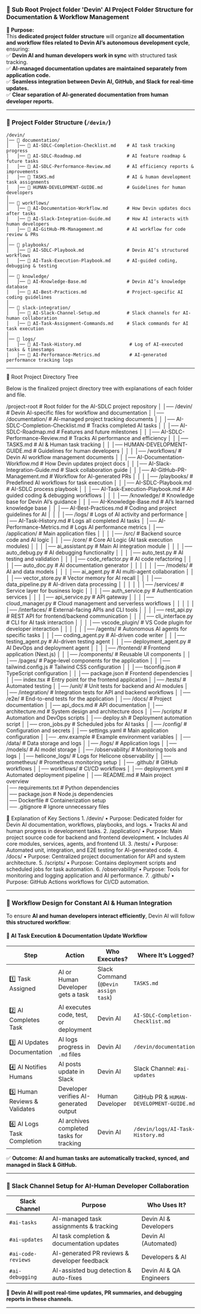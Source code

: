 ### **📌 Sub Root Project folder 'Devin' AI Project Folder Structure for Documentation & Workflow Management**  

**📌 Purpose:**  
This **dedicated project folder structure** will organize **all documentation and workflow files related to Devin AI’s autonomous development cycle**, ensuring:  
✅ **Devin AI and human developers work in sync** with structured task tracking.  
✅ **AI-managed documentation updates are maintained separately from application code.**  
✅ **Seamless integration between Devin AI, GitHub, and Slack for real-time updates.**  
✅ **Clear separation of AI-generated documentation from human developer reports.**  

---

### **📁 Project Folder Structure (`/devin/`)**
```plaintext
/devin/  
│── 📂 documentation/  
│   │── 📜 AI-SDLC-Completion-Checklist.md    # AI task tracking progress  
│   │── 📜 AI-SDLC-Roadmap.md                 # AI feature roadmap & future tasks  
│   │── 📜 AI-SDLC-Performance-Review.md      # AI efficiency reports & improvements  
│   │── 📜 TASKS.md                           # AI & human development task assignments  
│   │── 📜 HUMAN-DEVELOPMENT-GUIDE.md         # Guidelines for human developers  
│  
│── 📂 workflows/  
│   │── 📜 AI-Documentation-Workflow.md       # How Devin updates docs after tasks  
│   │── 📜 AI-Slack-Integration-Guide.md      # How AI interacts with human developers  
│   │── 📜 AI-GitHub-PR-Management.md         # AI workflow for code review & PRs  
│  
│── 📂 playbooks/  
│   │── 📜 AI-SDLC-Playbook.md                # Devin AI’s structured workflows  
│   │── 📜 AI-Task-Execution-Playbook.md      # AI-guided coding, debugging & testing  
│  
│── 📂 knowledge/  
│   │── 📜 AI-Knowledge-Base.md               # Devin AI’s knowledge database  
│   │── 📜 AI-Best-Practices.md               # Project-specific AI coding guidelines  
│  
│── 📂 slack-integration/  
│   │── 📜 AI-Slack-Channel-Setup.md          # Slack channels for AI-human collaboration  
│   │── 📜 AI-Task-Assignment-Commands.md     # Slack commands for AI task execution  
│  
│── 📂 logs/  
│   │── 📜 AI-Task-History.md                  # Log of AI-executed tasks & timestamps  
│   │── 📜 AI-Performance-Metrics.md           # AI-generated performance tracking logs  
```
---
📂 Root Project Directory Tree

Below is the finalized project directory tree with explanations of each folder and file.

/project-root                # Root folder for the AI-SDLC project repository
│
│── /devin/                  # Devin AI-specific files for workflow and documentation
│   │── /documentation/      # AI-managed project tracking documents
│   │   │── AI-SDLC-Completion-Checklist.md    # Tracks completed AI tasks
│   │   │── AI-SDLC-Roadmap.md                 # Features and future milestones
│   │   │── AI-SDLC-Performance-Review.md      # Tracks AI performance and efficiency
│   │   │── TASKS.md                           # AI & Human task tracking
│   │   │── HUMAN-DEVELOPMENT-GUIDE.md         # Guidelines for human developers
│   │
│   │── /workflows/          # Devin AI workflow management documents
│   │   │── AI-Documentation-Workflow.md       # How Devin updates project docs
│   │   │── AI-Slack-Integration-Guide.md      # Slack collaboration guide
│   │   │── AI-GitHub-PR-Management.md         # Workflow for AI-generated PRs
│   │
│   │── /playbooks/          # Predefined AI workflows for task execution
│   │   │── AI-SDLC-Playbook.md                # AI-SDLC process playbook
│   │   │── AI-Task-Execution-Playbook.md      # AI-guided coding & debugging workflows
│   │
│   │── /knowledge/          # Knowledge base for Devin AI’s guidance
│   │   │── AI-Knowledge-Base.md               # AI’s learned knowledge base
│   │   │── AI-Best-Practices.md               # Coding and project guidelines for AI
│   │
│   │── /logs/               # Logs of AI activity and performance
│       │── AI-Task-History.md                 # Logs all completed AI tasks
│       │── AI-Performance-Metrics.md          # Logs AI performance metrics
│
│── /application/            # Main application files
│   │
│   │── /src/                # Backend source code and AI logic
│   │   │── /core/           # Core AI Logic (AI task execution modules)
│   │   │   │── ai_assistant.py               # Main AI integration module
│   │   │   │── auto_debug.py                 # AI debugging functionality
│   │   │   │── auto_test.py                  # AI testing and validation
│   │   │   │── code_refactor.py              # AI code refactoring
│   │   │   │── auto_doc.py                   # AI documentation generator
│   │   │
│   │   │── /models/         # AI and data models
│   │   │   │── ai_agent.py                   # AI multi-agent collaboration
│   │   │   │── vector_store.py               # Vector memory for AI recall
│   │   │   │── data_pipeline.py              # AI-driven data processing
│   │   │
│   │   │── /services/       # Service layer for business logic
│   │   │   │── auth_service.py               # Authentication services
│   │   │   │── api_service.py                # API gateway
│   │   │   │── cloud_manager.py              # Cloud management and serverless workflows
│   │   │
│   │   │── /interfaces/     # External-facing APIs and CLI tools
│   │   │   │── rest_api.py                   # REST API for frontend/backend communication
│   │   │   │── cli_interface.py              # CLI for AI task interaction
│   │   │   │── vscode_plugin/                # VS Code plugin for developer interaction
│   │   │
│   │   │── /agents/         # Autonomous AI agents for specific tasks
│   │       │── coding_agent.py               # AI-driven code writer
│   │       │── testing_agent.py              # AI-driven testing agent
│   │       │── deployment_agent.py           # AI DevOps and deployment agent
│   │
│   │── /frontend/           # Frontend application (Next.js)
│   │   │── /components/                     # Reusable UI components
│   │   │── /pages/                          # Page-level components for the application
│   │   │── tailwind.config.js               # Tailwind CSS configuration
│   │   │── tsconfig.json                    # TypeScript configuration
│   │   │── package.json                     # Frontend dependencies
│   │   │── index.tsx                        # Entry point for the frontend application
│
│── /tests/                  # Automated testing
│   │── /unit/               # Unit tests for backend and AI modules
│   │── /integration/        # Integration tests for API and backend workflows
│   │── /e2e/                # End-to-end tests for the application
│
│── /docs/                   # Project documentation
│   │── api_docs.md                            # API documentation
│   │── architecture.md                        # System design and architecture docs
│
│── /scripts/                # Automation and DevOps scripts
│   │── deploy.sh                              # Deployment automation script
│   │── cron_jobs.py                           # Scheduled jobs for AI tasks
│
│── /config/                 # Configuration and secrets
│   │── settings.yaml                         # Main application configuration
│   │── .env.example                          # Example environment variables
│
│── /data/                   # Data storage and logs
│   │── /logs/                                # Application logs
│   │── /models/                              # AI model storage
│
│── /observability/          # Monitoring tools and logs
│   │── helicone_logs/                        # Logs for Helicone observability
│   │── prometheus/                           # Prometheus monitoring setup
│
│── .github/                 # GitHub workflows
│   │── workflows/                            # CI/CD workflows
│       │── deployment.yml                    # Automated deployment pipeline
│
│── README.md                # Main project overview  
│── requirements.txt         # Python dependencies  
│── package.json             # Node.js dependencies  
│── Dockerfile               # Containerization setup  
│── .gitignore               # Ignore unnecessary files  

📜 Explanation of Key Sections
	1.	/devin/
	•	Purpose: Dedicated folder for Devin AI documentation, workflows, playbooks, and logs.
	•	Tracks AI and human progress in development tasks.
	2.	/application/
	•	Purpose: Main project source code for backend and frontend development.
	•	Includes AI core modules, services, agents, and frontend UI.
	3.	/tests/
	•	Purpose: Automated unit, integration, and E2E testing for AI-generated code.
	4.	/docs/
	•	Purpose: Centralized project documentation for API and system architecture.
	5.	/scripts/
	•	Purpose: Contains deployment scripts and scheduled jobs for task automation.
	6.	/observability/
	•	Purpose: Tools for monitoring and logging application and AI performance.
	7.	.github/
	•	Purpose: GitHub Actions workflows for CI/CD automation.

---

### **📌 Workflow Design for Constant AI & Human Integration**  
To ensure **AI and human developers interact efficiently**, Devin AI will follow **this structured workflow**:

#### **🚀 AI Task Execution & Documentation Update Workflow**  
| **Step** | **Action** | **Who Executes?** | **Where It’s Logged?** |
|---------|-----------|----------------|----------------|
| 1️⃣ Task Assigned | AI or Human Developer gets a task | Slack Command (`@Devin assign task`) | `TASKS.md` |
| 2️⃣ AI Completes Task | AI executes code, test, or deployment | Devin AI | `AI-SDLC-Completion-Checklist.md` |
| 3️⃣ AI Updates Documentation | AI logs progress in `.md` files | Devin AI | `/devin/documentation/` |
| 4️⃣ AI Notifies Humans | AI posts update in Slack | Devin AI | Slack Channel: `#ai-updates` |
| 5️⃣ Human Reviews & Validates | Developer verifies AI-generated output | Human Developer | GitHub PR & `HUMAN-DEVELOPMENT-GUIDE.md` |
| 6️⃣ AI Logs Task Completion | AI archives completed tasks for tracking | Devin AI | `/devin/logs/AI-Task-History.md` |

✅ **Outcome:** **AI and human tasks are automatically tracked, synced, and managed in Slack & GitHub.**  

---

### **📌 Slack Channel Setup for AI-Human Developer Collaboration**
| **Slack Channel** | **Purpose** | **Who Uses It?** |
|------------------|------------|----------------|
| `#ai-tasks` | AI-managed task assignments & tracking | Devin AI & Developers |
| `#ai-updates` | AI task completion & documentation updates | Devin AI (Automated) |
| `#ai-code-reviews` | AI-generated PR reviews & developer feedback | Developers & AI |
| `#ai-debugging` | AI-assisted bug detection & auto-fixes | Devin AI & QA Engineers |

🚀 **Devin AI will post real-time updates, PR summaries, and debugging reports in these channels.**  

---